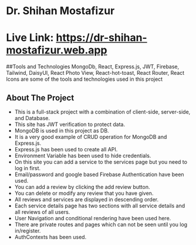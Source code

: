 # Dr. Shihan Mostafizur

# Live Link: https://dr-shihan-mostafizur.web.app

##Tools and Technologies
MongoDb, React, Express.js, JWT, Firebase, Tailwind, DaisyUI, React Photo View, React-hot-toast, React Router, React Icons are some of the tools and technologies used in this project

## About The Project

* This is a full-stack project with a combination of client-side, server-side, and Database.
* This site has JWT verification to protect data.
* MongoDB is used in this project as DB.
* It is a very good example of CRUD operation for MongoDB and Express.js.
* Express.js has been used to create all API.
* Environment Variable has been used to hide credentials.
* On this site you can add a service to the services page but you need to log in first.
* Email/password and google based Firebase Authentication have been used.
* You can add a review by clicking the add review button.
* You can delete or modify any review that you have given.
* All reviews and services are displayed in descending order.
* Each service details page has two sections with all service details and all reviews of all users.
* User Navigation and conditional rendering have been used here.
* There are private routes and pages which can not be seen until you log in/register.
* AuthContexts has been used.
